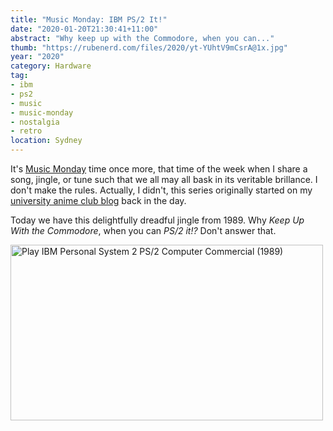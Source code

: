 ```yaml
---
title: "Music Monday: IBM PS/2 It!"
date: "2020-01-20T21:30:41+11:00"
abstract: "Why keep up with the Commodore, when you can..."
thumb: "https://rubenerd.com/files/2020/yt-YUhtV9mCsrA@1x.jpg"
year: "2020"
category: Hardware
tag:
- ibm
- ps2
- music
- music-monday
- nostalgia
- retro
location: Sydney
---
```

It's [Music Monday](https://rubenerd.com/tag/music-monday/) time once more, that time of the week when I share a song, jingle, or tune such that we all may all bask in its veritable brillance. I don't make the rules. Actually, I didn't, this series originally started on my [university anime club blog](https://rubenerd.com/anime-music-monday/) back in the day.

Today we have this delightfully dreadful jingle from 1989. Why *Keep Up With the Commodore*, when you can *PS/2 it!?* Don't answer that.

<p><a target="_BLANK" href="https://www.youtube.com/watch?v=YUhtV9mCsrA" title="Play IBM Personal System 2 PS/2 Computer Commercial (1989)"><img src="https://rubenerd.com/files/2020/yt-YUhtV9mCsrA@1x.jpg" srcset="https://rubenerd.com/files/2020/yt-YUhtV9mCsrA@1x.jpg 1x, https://rubenerd.com/files/2020/yt-YUhtV9mCsrA@2x.jpg 2x" alt="Play IBM Personal System 2 PS/2 Computer Commercial (1989)" style="width:500px;height:281px;" /></a></p>

